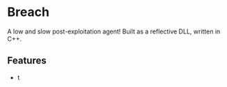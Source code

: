 # Breach
A low and slow post-exploitation agent! Built as a reflective DLL, written in C++. 


## Features
* t
